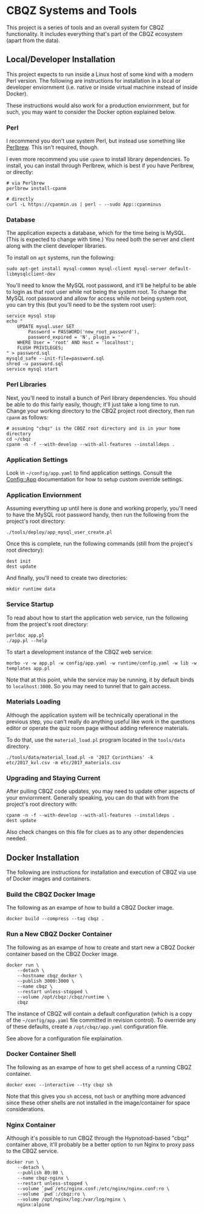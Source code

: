 ﻿# CBQZ Systems and Tools

This project is a series of tools and an overall system for CBQZ functionality.
It includes everything that's part of the CBQZ ecosystem (apart from the data).

## Local/Developer Installation

This project expects to run inside a Linux host of some kind with a modern Perl
version. The following are instructions for installation in a local or developer
enviornment (i.e. native or inside virtual machine instead of inside Docker).

These instructions would also work for a production enviornment, but for such,
you may want to consider the Docker option explained below.

### Perl

I recommend you don't use system Perl, but instead use something like
[Perlbrew](http://perlbrew.pl "Perlbrew"). This isn't required, though.

I even more recommend you use `cpanm` to install library dependencies. To
install, you can install through Perlbrew, which is best if you have Perlbrew,
or directly:

    # via Perlbrew
    perlbrew install-cpanm

    # directly
    curl -L https://cpanmin.us | perl - --sudo App::cpanminus

### Database

The application expects a database, which for the time being is MySQL. (This is
expected to change with time.) You need both the server and client along with
the client developer libraries.

To install on `apt` systems, run the following:

    sudo apt-get install mysql-common mysql-client mysql-server default-libmysqlclient-dev

You'll need to know the MySQL root password, and it'll be helpful to be able to
login as that root user while not being the system root. To change the MySQL
root password and allow for access while not being system root, you can try this
(but you'll need to be the system root user):

    service mysql stop
    echo "
        UPDATE mysql.user SET
            Password = PASSWORD('new_root_password'),
            password_expired = 'N', plugin = ''
        WHERE User = 'root' AND Host = 'localhost';
        FLUSH PRIVILEGES;
    " > password.sql
    mysqld_safe --init-file=password.sql
    shred -u password.sql
    service mysql start

### Perl Libraries

Next, you'll need to install a bunch of Perl library dependencies. You should be
able to do this fairly easily, though; it'll just take a long time to run.
Change your working directory to the CBQZ project root directory, then run
`cpanm` as follows:

    # assuming "cbqz" is the CBQZ root directory and is in your home directory
    cd ~/cbqz
    cpanm -n -f --with-develop --with-all-features --installdeps .

### Application Settings

Look in `~/config/app.yaml` to find application settings. Consult the
[Config::App](https://metacpan.org/pod/Config::App) documentation for how to
setup custom override settings.

### Application Enviornment

Assuming everything up until here is done and working properly, you'll need to
have the MySQL root password handy, then run the following from the project's
root directory:

    ./tools/deploy/app_mysql_user_create.pl

Once this is complete, run the following commands (still from the project's
root directory):

    dest init
    dest update

And finally, you'll need to create two directories:

    mkdir runtime data

### Service Startup

To read about how to start the application web service, run the following from
the project's root directory:

    perldoc app.pl
    ./app.pl --help

To start a development instance of the CBQZ web service:

    morbo -v -w app.pl -w config/app.yaml -w runtime/config.yaml -w lib -w templates app.pl

Note that at this point, while the service may be running, it by default binds
to `localhost:3000`. So you may need to tunnel that to gain access.

### Materials Loading

Although the application system will be technically operational in the previous
step, you can't really do anything useful like work in the questions editor or
operate the quiz room page without adding reference materials.

To do that, use the `material_load.pl` program located in the `tools/data`
directory.

    ./tools/data/material_load.pl -n '2017 Corinthians' -k etc/2017_kvl.csv -m etc/2017_materials.csv

### Upgrading and Staying Current

After pulling CBQZ code updates, you may need to update other aspects of your
enviornment. Generally speaking, you can do that with from the project's root
directory with:

    cpanm -n -f --with-develop --with-all-features --installdeps .
    dest update

Also check changes on this file for clues as to any other dependencies needed.

## Docker Installation

The following are instructions for installation and execution of CBQZ via use of
Docker images and containers.

### Build the CBQZ Docker Image

The following as an exampe of how to build a CBQZ Docker image.

    docker build --compress --tag cbqz .

### Run a New CBQZ Docker Container

The following as an exampe of how to create and start new a CBQZ Docker
container based on the CBQZ Docker image.

    docker run \
        --detach \
        --hostname cbqz_docker \
        --publish 3000:3000 \
        --name cbqz \
        --restart unless-stopped \
        --volume /opt/cbqz:/cbqz/runtime \
        cbqz

The instance of CBQZ will contain a default configuration (which is a copy of
the `~/config/app.yaml` file committed in revision control). To override any of
these defaults, create a `/opt/cbqz/app.yaml` configuration file.

See above for a configuration file explaination.

### Docker Container Shell

The following as an exampe of how to get shell access of a running CBQZ
container.

    docker exec --interactive --tty cbqz sh

Note that this gives you `sh` access, not `bash` or anything more advanced
since these other shells are not installed in the image/container for space
considerations.

### Nginx Container

Although it's possible to run CBQZ through the Hypnotoad-based "cbqz" container
above, it'll probably be a better option to run Nginx to proxy pass to the
CBQZ service.

    docker run \
        --detach \
        --publish 80:80 \
        --name cbqz-nginx \
        --restart unless-stopped \
        --volume `pwd`/etc/nginx.conf:/etc/nginx/nginx.conf:ro \
        --volume `pwd`:/cbqz:ro \
        --volume /opt/nginx/log:/var/log/nginx \
        nginx:alpine
